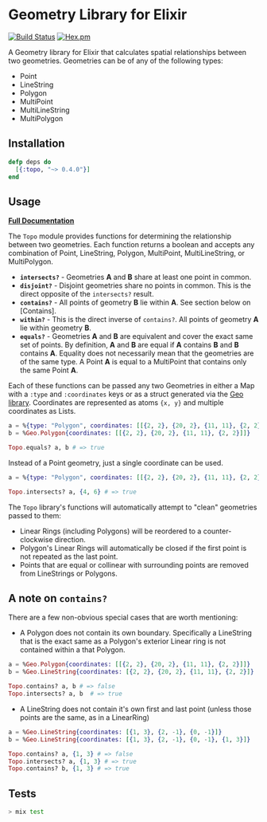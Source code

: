 # Geometry Library for Elixir

[![Build Status](https://travis-ci.org/pkinney/topo.svg?branch=master)](https://travis-ci.org/pkinney/topo)
[![Hex.pm](https://img.shields.io/hexpm/v/topo.svg)](https://hex.pm/packages/topo)

A Geometry library for Elixir that calculates spatial relationships between two
geometries.  Geometries can be of any of the following types:

* Point
* LineString
* Polygon
* MultiPoint
* MultiLineString
* MultiPolygon

## Installation

```elixir
defp deps do
  [{:topo, "~> 0.4.0"}]
end
```

## Usage

**[Full Documentation](https://hexdocs.pm/topo/Topo.html)**

The `Topo` module provides functions for determining the relationship between
two geometries. Each function returns a boolean and accepts any combination of
Point, LineString, Polygon, MultiPoint, MultiLineString, or MultiPolygon.

* **`intersects?`** - Geometries **A** and **B** share at least one point in
common.
* **`disjoint?`** - Disjoint geometries share no points in common.  This is the
direct opposite of the `intersects?` result.
* **`contains?`** - All points of geometry **B** lie within **A**.  See section
below on [Contains].
* **`within?`** - This is the direct inverse of `contains?`.  All points of
geometry **A** lie within geometry **B**.
* **`equals?`** - Geometries **A** and **B** are equivalent and cover the exact
same set of points.  By definition, **A** and **B** are equal if **A** contains
**B** and **B** contains **A**.  Equality does not necessarily mean that the
geometries are of the same type.  A Point **A** is equal to a MultiPoint that
contains only the same Point **A**.

Each of these functions can be passed any two Geometries in either a Map with a
`:type` and `:coordinates` keys or as a struct generated via the [Geo library](https://github.com/bryanjos/geo). Coordinates are represented as atoms `{x, y}`
and multiple coordinates as Lists.

```elixir
a = %{type: "Polygon", coordinates: [[{2, 2}, {20, 2}, {11, 11}, {2, 2}]]}
b = %Geo.Polygon{coordinates: [[{2, 2}, {20, 2}, {11, 11}, {2, 2}]]}

Topo.equals? a, b # => true
```

Instead of a Point geometry, just a single coordinate can be used.

```elixir
a = %{type: "Polygon", coordinates: [[{2, 2}, {20, 2}, {11, 11}, {2, 2}]]}

Topo.intersects? a, {4, 6} # => true
```

The `Topo` library's functions will automatically attempt to "clean" geometries
passed to them:

* Linear Rings (including Polygons) will be reordered to a counter-clockwise
direction.
* Polygon's Linear Rings will automatically be closed if the first point is not
repeated as the last point.
* Points that are equal or collinear with surrounding points are removed from
LineStrings or Polygons.

## A note on `contains?`

There are a few non-obvious special cases that are worth mentioning:

  - A Polygon does not contain its own boundary.  Specifically a LineString that
  is the exact same as a Polygon's exterior Linear ring is not contained within a
  that Polygon.

  ```elixir
  a = %Geo.Polygon{coordinates: [[{2, 2}, {20, 2}, {11, 11}, {2, 2}]]}
  b = %Geo.LineString{coordinates: [{2, 2}, {20, 2}, {11, 11}, {2, 2}]}

  Topo.contains? a, b # => false
  Topo.intersects? a, b  # => true
  ```

  - A LineString does not contain it's own first and last point (unless those
  points are the same, as in a LinearRing)

  ```elixir
  a = %Geo.LineString{coordinates: [{1, 3}, {2, -1}, {0, -1}]}
  b = %Geo.LineString{coordinates: [{1, 3}, {2, -1}, {0, -1}, {1, 3}]}

  Topo.contains? a, {1, 3} # => false
  Topo.intersects? a, {1, 3} # => true
  Topo.contains? b, {1, 3} # => true
  ```

## Tests

```bash
> mix test
```
